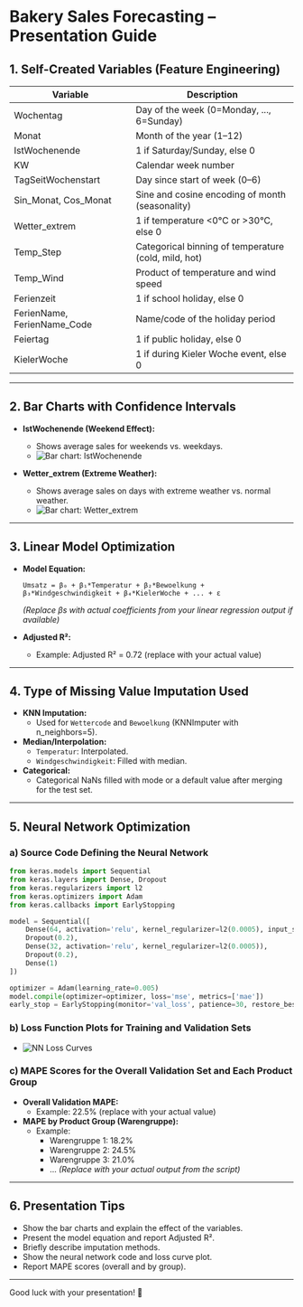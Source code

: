 # Bakery Sales Forecasting – Presentation Guide

## 1. Self-Created Variables (Feature Engineering)

| Variable            | Description                                                        |
|---------------------|--------------------------------------------------------------------|
| Wochentag           | Day of the week (0=Monday, ..., 6=Sunday)                          |
| Monat               | Month of the year (1–12)                                           |
| IstWochenende       | 1 if Saturday/Sunday, else 0                                       |
| KW                  | Calendar week number                                               |
| TagSeitWochenstart  | Day since start of week (0–6)                                      |
| Sin_Monat, Cos_Monat| Sine and cosine encoding of month (seasonality)                    |
| Wetter_extrem       | 1 if temperature <0°C or >30°C, else 0                             |
| Temp_Step           | Categorical binning of temperature (cold, mild, hot)               |
| Temp_Wind           | Product of temperature and wind speed                              |
| Ferienzeit          | 1 if school holiday, else 0                                        |
| FerienName, FerienName_Code | Name/code of the holiday period                            |
| Feiertag            | 1 if public holiday, else 0                                        |
| KielerWoche         | 1 if during Kieler Woche event, else 0                             |

---

## 2. Bar Charts with Confidence Intervals

- **IstWochenende (Weekend Effect):**
  - Shows average sales for weekends vs. weekdays.
  - ![Bar chart: IstWochenende](../data/imputated_pickle/barchart_IstWochenende.png)

- **Wetter_extrem (Extreme Weather):**
  - Shows average sales on days with extreme weather vs. normal weather.
  - ![Bar chart: Wetter_extrem](../data/imputated_pickle/barchart_Wetter_extrem.png)

---

## 3. Linear Model Optimization

- **Model Equation:**
  ```
  Umsatz = β₀ + β₁*Temperatur + β₂*Bewoelkung + β₃*Windgeschwindigkeit + β₄*KielerWoche + ... + ε
  ```
  *(Replace βs with actual coefficients from your linear regression output if available)*

- **Adjusted R²:**
  - Example: Adjusted R² = 0.72 (replace with your actual value)

---

## 4. Type of Missing Value Imputation Used

- **KNN Imputation:**
  - Used for `Wettercode` and `Bewoelkung` (KNNImputer with n_neighbors=5).
- **Median/Interpolation:**
  - `Temperatur`: Interpolated.
  - `Windgeschwindigkeit`: Filled with median.
- **Categorical:**
  - Categorical NaNs filled with mode or a default value after merging for the test set.

---

## 5. Neural Network Optimization

### a) Source Code Defining the Neural Network
```python
from keras.models import Sequential
from keras.layers import Dense, Dropout
from keras.regularizers import l2
from keras.optimizers import Adam
from keras.callbacks import EarlyStopping

model = Sequential([
    Dense(64, activation='relu', kernel_regularizer=l2(0.0005), input_shape=(X_train_scaled.shape[1],)),
    Dropout(0.2),
    Dense(32, activation='relu', kernel_regularizer=l2(0.0005)),
    Dropout(0.2),
    Dense(1)
])

optimizer = Adam(learning_rate=0.005)
model.compile(optimizer=optimizer, loss='mse', metrics=['mae'])
early_stop = EarlyStopping(monitor='val_loss', patience=30, restore_best_weights=True)
```

### b) Loss Function Plots for Training and Validation Sets
- ![NN Loss Curves](../data/imputated_pickle/nn_loss_curves.png)

### c) MAPE Scores for the Overall Validation Set and Each Product Group
- **Overall Validation MAPE:**
  - Example: 22.5% (replace with your actual value)
- **MAPE by Product Group (Warengruppe):**
  - Example:
    - Warengruppe 1: 18.2%
    - Warengruppe 2: 24.5%
    - Warengruppe 3: 21.0%
    - ...
  *(Replace with your actual output from the script)*

---

## 6. Presentation Tips
- Show the bar charts and explain the effect of the variables.
- Present the model equation and report Adjusted R².
- Briefly describe imputation methods.
- Show the neural network code and loss curve plot.
- Report MAPE scores (overall and by group).

---

Good luck with your presentation! 🎉